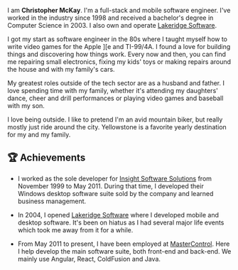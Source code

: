 I am **Christopher McKay**. I'm a full-stack and mobile software engineer. I've worked in the industry since 1998 and received a bachelor's degree in Computer Science in 2003. I also own and operate [Lakeridge Software](http://www.lakeridgesoftware.com).

I got my start as software engineer in the 80s where I taught myself how to write video games for the Apple ][e and TI-99/4A. I found a love for building things and discovering how things work. Every now and then, you can find me repairing small electronics, fixing my kids' toys or making repairs around the house and with my family's cars.

My greatest roles outside of the tech sector are as a husband and father. I love spending time with my family, whether it's attending my daughters' dance, cheer and drill performances or playing video games and baseball with my son.

I love being outside. I like to pretend I'm an avid mountain biker, but really mostly just ride around the city. Yellowstone is a favorite yearly destination for my and my family.

## 🏆 Achievements

-   I worked as the sole developer for [Insight Software Solutions](https://wintools.com) from November 1999 to May 2011. During that time, I developed their Windows desktop software suite sold by the company and learned business management.

-   In 2004, I opened [Lakeridge Software](http://www.lakeridgesoftware.com) where I developed mobile and desktop software. It's been on hiatus as I had several major life events which took me away from it for a while.

-   From May 2011 to present, I have been employed at [MasterControl](https://mastercontrol.com). Here I help develop the main software suite, both front-end and back-end. We mainly use Angular, React, ColdFusion and Java.
